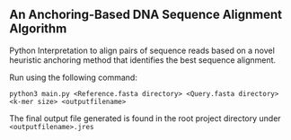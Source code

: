 ## An Anchoring-Based DNA Sequence Alignment Algorithm

Python Interpretation to align pairs of sequence reads based on a novel heuristic anchoring method that identifies the best sequence alignment.

Run using the following command:
```
python3 main.py <Reference.fasta directory> <Query.fasta directory> <k-mer size> <outputfilename>
```

The final output file generated is found in the root project directory under ```<outputfilename>.jres```
